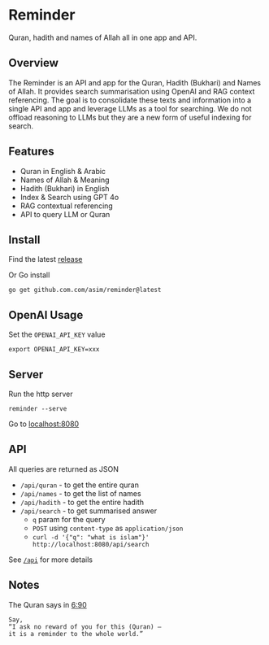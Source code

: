 # Reminder

Quran, hadith and names of Allah all in one app and API.

## Overview

The Reminder is an API and app for the Quran, Hadith (Bukhari) and Names of Allah. It provides search summarisation using OpenAI and RAG context referencing. The goal is to consolidate these texts and 
information into a single API and app and 
leverage LLMs as a tool for searching. We
do not offload reasoning to LLMs but they 
are a new form of useful indexing for search.

## Features

- Quran in English & Arabic
- Names of Allah & Meaning
- Hadith (Bukhari) in English
- Index & Search using GPT 4o
- RAG contextual referencing
- API to query LLM or Quran

## Install

Find the latest [release](https://github.com/asim/reminder/releases/latest)

Or Go install

```
go get github.com.com/asim/reminder@latest
```

## OpenAI Usage

Set the `OPENAI_API_KEY` value

```
export OPENAI_API_KEY=xxx
```

## Server

Run the http server 

```
reminder --serve
```

Go to [localhost:8080](https://localhost:8080)

## API

All queries are returned as JSON

- `/api/quran` - to get the entire quran
- `/api/names` - to get the list of names
- `/api/hadith` - to get the entire hadith
- `/api/search` - to get summarised answer
  * `q` param for the query
  * `POST` using `content-type` as `application/json`
  * `curl -d '{"q": "what is islam"}' http://localhost:8080/api/search`

See [`/api`](https://reminder.dev/api) for more details 

## Notes

The Quran says in [6:90](https://reminder.dev/quran/6/90)

```
Say,
“I ask no reward of you for this (Quran) —
it is a reminder to the whole world.”
```

